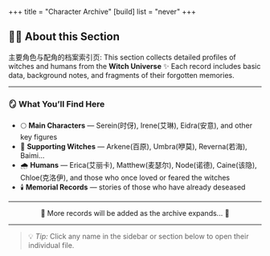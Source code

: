 +++
title = "Character Archive"
[build]
  list = "never"
+++


## 🧙‍♀️ About this Section  
<p style="text-indent:0; margin-left:0;">
主要角色与配角的档案索引页: This section collects detailed profiles of witches and humans from the <b>Witch Universe</b> ✨  
Each record includes basic data, background notes, and fragments of their forgotten memories.
</p>

---

### 🪞 What You’ll Find Here
- 🌕 <b>Main Characters</b> — Serein(时伢), Irene(艾琳), Eidra(安意), and other key figures  
- 🌙 <b>Supporting Witches</b> — Arkene(百原), Umbra(咿莫), Reverna(若海), Baimi…  
- 🌧️ <b>Humans</b> — Erica(艾丽卡), Matthew(麦瑟尔), Node(诺德), Caine(该隐), Chloe(克洛伊), and those who once loved or feared the witches  
- 🕯️ <b>Memorial Records</b> — stories of those who have already deseased

---

<p align="center">
  🩵 More records will be added as the archive expands... 🩵  
</p>

---

> 💡 *Tip:* Click any name in the sidebar or section below to open their individual file.

<script defer src="/js/cursor-stars.js"></script>